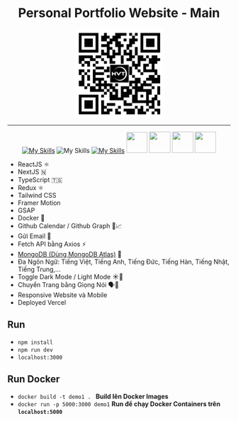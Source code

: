 <div align="center"> 
  <h1>Personal Portfolio Website - Main</h1>   
</div>    

<div align="center"> 
  <img src="./public/qr.png" alt="QR Code" width="200" />
</div>  

<hr/>

<div align="center">
  
  [![My Skills](https://skillicons.dev/icons?i=react,nextjs,ts,redux,tailwind,mongodb)](https://skillicons.dev)
  ![My Skills](https://go-skill-icons.vercel.app/api/icons?i=gsap,api&perline=3)
  [![My Skills](https://skillicons.dev/icons?i=docker,vercel,gmail)](https://skillicons.dev)
  <img src="https://www.nimbleappgenie.com/images/nodejs-freamework-tech08.webp" width="47" height="47" />
  <img src="https://png.pngtree.com/png-vector/20230308/ourmid/pngtree-toogle-swich-day-and-night-or-light-dark-mode-with-scenery-vector-png-image_6637912.png" width="48" height="48" />
  <img src="https://icons.iconarchive.com/icons/marcus-roberto/google-play/512/Google-Translate-icon.png" width="48" height="48" />
  <img src="https://cdn-icons-png.flaticon.com/512/6261/6261546.png" width="48" height="48" />
</div>  


- ReactJS ⚛
- NextJS 🇳
- TypeScript 🇹🇸
- Redux ⚛️
- Tailwind CSS 
- Framer Motion  
- GSAP
- Docker 🐳
- Github Calendar / Github Graph 📅📈
- Gửi Email 📧
- Fetch API bằng Axios ⚡
- [MongoDB (Dùng MongoDB Atlas)](https://account.mongodb.com/account/login?nds=true) 🍃
- Đa Ngôn Ngữ: Tiếng Việt, Tiếng Anh, Tiếng Đức, Tiếng Hàn, Tiếng Nhật, Tiếng Trung,...
- Toggle Dark Mode / Light Mode ☀️🌙
- Chuyển Trang bằng Giọng Nói 🗣📢
- Responsive Website và Mobile
- Deployed Vercel
  
## Run

<!--
```bash
  npm install
```
```bash
  npm run dev
```
```bash
  localhost:3000
```
-->

- `npm install`
- `npm run dev`
- `localhost:3000`


## Run Docker
 
- `docker build -t demo1 . ` **Build lên Docker Images**
- `docker run -p 5000:3000 demo1` **Run để chạy Docker Containers trên `localhost:5000`**
